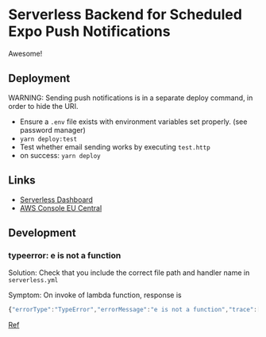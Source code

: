 # Serverless Backend for Scheduled Expo Push Notifications

Awesome!

## Deployment

WARNING: Sending push notifications is in a separate deploy command, in order to hide the URI.

- Ensure a `.env` file exists with environment variables set properly. (see password manager)
- `yarn deploy:test`
- Test whether email sending works by executing `test.http`
- on success: `yarn deploy`

## Links

- [Serverless Dashboard](https://dashboard.serverless.com)
- [AWS Console EU Central](https://eu-central-1.console.aws.amazon.com/console/home?region=eu-central-1#)

## Development

### typeerror: e is not a function

Solution:
Check that you include the correct file path and handler name in `serverless.yml`

Symptom:
On invoke of lambda function, response is

```js
{"errorType":"TypeError","errorMessage":"e is not a function","trace":["TypeError: e is not a function","    at Runtime.handler (/var/task/serverless_sdk/index.js:24:10545)","    at Runtime.handleOnce (/var/runtime/Runtime.js:66:25)"]}
```

[Ref](https://stackoverflow.com/questions/58623612/serverless-framework-typeerror-e-is-not-a-function)
